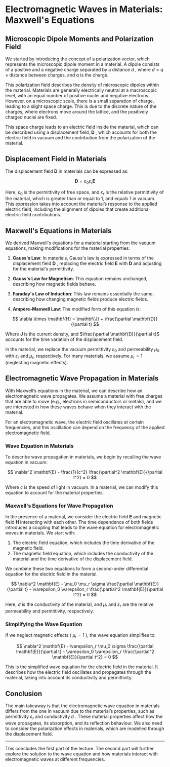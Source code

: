 # Electromagnetic Waves in Materials: Maxwell's Equations

## Microscopic Dipole Moments and Polarization Field

We started by introducing the concept of a polarization vector, which represents the microscopic dipole moment in a material. A dipole consists of a positive and a negative charge separated by a distance $d$ , where $d = q \times \text{distance between charges}$, and  $q$  is the charge.

This polarization field describes the density of microscopic dipoles within the material. Materials are generally electrically neutral at a macroscopic level, with an equal number of positive nuclei and negative electrons. However, on a microscopic scale, there is a small separation of charge, leading to a slight space charge. This is due to the discrete nature of the charges, where electrons move around the lattice, and the positively charged nuclei are fixed.

This space charge leads to an electric field inside the material, which can be described using a displacement field,  $\mathbf{D}$ , which accounts for both the electric field in vacuum and the contribution from the polarization of the material.

## Displacement Field in Materials

The displacement field $\mathbf{D}$  in materials can be expressed as:

$$
\mathbf{D} = \varepsilon_0 \varepsilon_r \mathbf{E}
$$

Here, $\varepsilon_0$ is the permittivity of free space, and $\varepsilon_r$  is the relative permittivity of the material, which is greater than or equal to 1, and equals 1 in vacuum. This expression takes into account the material’s response to the applied electric field, including the alignment of dipoles that create additional electric field contributions.

## Maxwell's Equations in Materials

We derived Maxwell's equations for a material starting from the vacuum equations, making modifications for the material properties:

1. **Gauss's Law**: In materials, Gauss's law is expressed in terms of the displacement field $\mathbf{D}$ , replacing the electric field  $\mathbf{E}$  with $\mathbf{D}$  and adjusting for the material's permittivity.

2. **Gauss's Law for Magnetism**: This equation remains unchanged, describing how magnetic fields behave.

3. **Faraday's Law of Induction**: This law remains essentially the same, describing how changing magnetic fields produce electric fields.

4. **Ampère-Maxwell Law**: The modified form of this equation is:

$$
\nabla \times \mathbf{H} = \mathbf{J} + \frac{\partial \mathbf{D}}{\partial t}
$$

Where  $\mathbf{J}$  is the current density, and  $\frac{\partial \mathbf{D}}{\partial t}$  accounts for the time variation of the displacement field.

In the material, we replace the vacuum permittivity $\varepsilon_0$  and permeability $\mu_0$  with  $\varepsilon_r$  and  $\mu_r$, respectively. For many materials, we assume $\mu_r = 1$ (neglecting magnetic effects).

## Electromagnetic Wave Propagation in Materials

With Maxwell’s equations in the material, we can describe how an electromagnetic wave propagates. We assume a material with free charges that are able to move (e.g., electrons in semiconductors or metals), and we are interested in how these waves behave when they interact with the material.

For an electromagnetic wave, the electric field oscillates at certain frequencies, and this oscillation can depend on the frequency of the applied electromagnetic field.

### Wave Equation in Materials

To describe wave propagation in materials, we begin by recalling the wave equation in vacuum:

$$
\nabla^2 \mathbf{E} - \frac{1}{c^2} \frac{\partial^2 \mathbf{E}}{\partial t^2} = 0
$$

Where $c$  is the speed of light in vacuum. In a material, we can modify this equation to account for the material properties.

### Maxwell's Equations for Wave Propagation

In the presence of a material, we consider the electric field  $\mathbf{E}$  and magnetic field  $\mathbf{H}$  interacting with each other. The time dependence of both fields introduces a coupling that leads to the wave equation for electromagnetic waves in materials. We start with:

1. The electric field equation, which includes the time derivative of the magnetic field.
2. The magnetic field equation, which includes the conductivity of the material and the time derivative of the displacement field.

We combine these two equations to form a second-order differential equation for the electric field in the material.

$$
\nabla^2 \mathbf{E} - \mu_0 \mu_r \sigma \frac{\partial \mathbf{E}}{\partial t} - \varepsilon_0 \varepsilon_r \frac{\partial^2 \mathbf{E}}{\partial t^2} = 0
$$

Here, $\sigma$  is the conductivity of the material, and  $\mu_r$  and  $\varepsilon_r$  are the relative permeability and permittivity, respectively.

### Simplifying the Wave Equation

If we neglect magnetic effects ( $\mu_r = 1$ ), the wave equation simplifies to:

$$
\nabla^2 \mathbf{E} - \varepsilon_r \mu_0 \sigma \frac{\partial \mathbf{E}}{\partial t} - \varepsilon_0 \varepsilon_r \frac{\partial^2 \mathbf{E}}{\partial t^2} = 0
$$

This is the simplified wave equation for the electric field in the material. It describes how the electric field oscillates and propagates through the material, taking into account its conductivity and permittivity.

## Conclusion

The main takeaway is that the electromagnetic wave equation in materials differs from the one in vacuum due to the material’s properties, such as permittivity  $\varepsilon_r$  and conductivity  $\sigma$ . These material properties affect how the wave propagates, its absorption, and its reflection behaviour. We also need to consider the polarization effects in materials, which are modelled through the displacement field.

---

This concludes the first part of the lecture. The second part will further explore the solution to the wave equation and how materials interact with electromagnetic waves at different frequencies.
